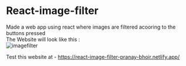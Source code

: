 # React-image-filter
Made a web app using react where images are filtered acooring to the buttons pressed <br>
The Website will look like this :<br>
![imagefilter](https://github.com/pranay03bhoir/React-image-filter/assets/147631196/6cb279ca-1863-4c1e-b0b6-763b4a21b6e0)<br>

Test this website at - https://react-image-filter-pranay-bhoir.netlify.app/
